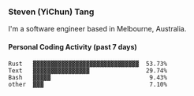 ### Steven (YiChun) Tang

I'm a software engineer based in Melbourne, Australia.

#### Personal Coding Activity (past 7 days)
```
Rust   ▓▓▓▓▓▓▓▓▓▓▓▓▓▓▓▓▓▓▓▓▓▓▓▓▓▓▓▓▓▓  53.73%
Text   ▓▓▓▓▓▓▓▓▓▓▓▓▓▓▓▓                29.74%
Bash   ▓▓▓▓▓                            9.43%
other  ▓▓▓                              7.10%
```

